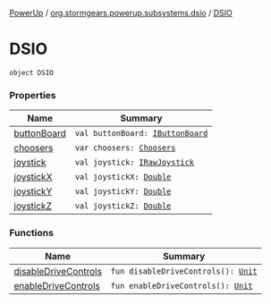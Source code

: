 [PowerUp](../../index.md) / [org.stormgears.powerup.subsystems.dsio](../index.md) / [DSIO](./index.md)

# DSIO

`object DSIO`

### Properties

| Name | Summary |
|---|---|
| [buttonBoard](button-board.md) | `val buttonBoard: `[`IButtonBoard`](../-i-button-board/index.md) |
| [choosers](choosers.md) | `var choosers: `[`Choosers`](../-choosers/index.md) |
| [joystick](joystick.md) | `val joystick: `[`IRawJoystick`](../../org.stormgears.utils.dsio/-i-raw-joystick/index.md) |
| [joystickX](joystick-x.md) | `val joystickX: `[`Double`](https://kotlinlang.org/api/latest/jvm/stdlib/kotlin/-double/index.html) |
| [joystickY](joystick-y.md) | `val joystickY: `[`Double`](https://kotlinlang.org/api/latest/jvm/stdlib/kotlin/-double/index.html) |
| [joystickZ](joystick-z.md) | `val joystickZ: `[`Double`](https://kotlinlang.org/api/latest/jvm/stdlib/kotlin/-double/index.html) |

### Functions

| Name | Summary |
|---|---|
| [disableDriveControls](disable-drive-controls.md) | `fun disableDriveControls(): `[`Unit`](https://kotlinlang.org/api/latest/jvm/stdlib/kotlin/-unit/index.html) |
| [enableDriveControls](enable-drive-controls.md) | `fun enableDriveControls(): `[`Unit`](https://kotlinlang.org/api/latest/jvm/stdlib/kotlin/-unit/index.html) |
